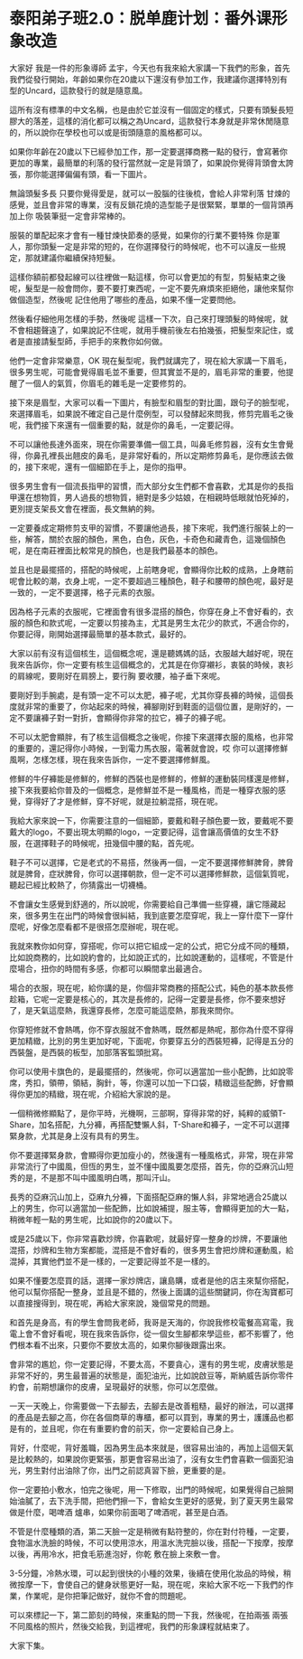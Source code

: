 # 泰阳弟子班2.0：脱单鹿计划：番外课形象改造

大家好 我是一件的形象導師 孟宇，今天也有我來給大家講一下我們的形象，首先 我們從發行開始，年齡如果你在20歲以下還沒有參加工作，我建議你選擇特別有型的Uncard，這款發行的就是隨意風。

這所有沒有標準的中文名稱，也是由於它並沒有一個固定的樣式，只要有頭髮長短膠大的落差，這樣的消化都可以稱之為Uncard，這款發行本身就是非常休閒隨意的，所以說你在學校也可以或是街頭隨意的風格都可以。

如果你年齡在20歲以下已經參加工作，那一定要選擇商務一點的發行，會寫著你更加的專業，最簡單的利落的發行當然就一定是背頭了，如果說你覺得背頭會太誇張，那你能選擇偏偏有頭，看一下圖片。

無論頭髮多長 只要你覺得愛是，就可以一股腦的往後梳，會給人非常利落 甘煉的感覺，並且會非常的專業，沒有反鎖花燒的造型能子是很緊緊，單單的一個背頭再加上你 吸裝筆挺一定會非常棒的。

服裝的單配起來才會有一種甘煉快節奏的感覺，如果你的行業不要特殊 你是軍人，那你頭髮一定是非常的短的，在你選擇發行的時候呢，也不可以違反一些規定，那就建議你繼續保持短髮。

這樣你額前都發起線可以往裡做一點這樣，你可以會更加的有型，剪髮結束之後呢，髮型是一般會問你，要不要打東西呢，一定不要先麻煩來拒絕他，讓他來幫你做個造型，然後呢 記住他用了哪些的產品，如果不懂一定要問他。

然後看仔細他用怎樣的手勢，然後呢 這樣一下次，自己來打理頭髮的時候呢，就不會相趨聲遠了，如果說記不住呢，就用手機前後左右拍幾張，把髮型來記住，或者是直接請髮型師，手把手的來教你如何做。

他們一定會非常樂意，OK 現在髮型呢，我們就講完了，現在給大家講一下眉毛，很多男生呢，可能會覺得眉毛並不重要，但其實並不是的，眉毛非常的重要，他提醒了一個人的氣質，你眉毛的雜毛是一定要修剪的。

接下來是眉型，大家可以看一下圖片，有臉型和眉型的對比圖，跟句子的臉型呢，來選擇眉毛，如果說不確定自己是什麼例型，可以發酵起來問我，修剪完眉毛之後呢，我們接下來還有一個重要的點，就是你的鼻毛，一定要記得。

不可以讓他長達外面來，現在你需要準備一個工具，叫鼻毛修剪器，沒有女生會覺得，你鼻孔裡長出翹皮的鼻毛，是非常好看的，所以定期修剪鼻毛，是你應該去做的，接下來呢，還有一個細節在手上，是你的指甲。

很多男生會有一個流長指甲的習慣，而大部分女生們都不會喜歡，尤其是你的長指甲還在想物質，男人過長的想物質，絕對是多少姑娘，在相親時低眼就怕死掉的，更別提支架長文會在裡面，長文無納的夠。

一定要養成定期修剪支甲的習慣，不要讓他過長，接下來呢，我們進行服裝上的一些，解答，關於衣服的顏色，黑色，白色，灰色，卡奇色和藏青色，這幾個顏色呢，是在南莊裡面比較常見的顏色，也是我們最基本的顏色。

並且也是最擺搭的，搭配的時候呢，上前瞎身呢，會顯得你比較的成熟，上身瞎前呢會比較的潮，衣身上呢，一定不要超過三種顏色，鞋子和腰帶的顏色呢，最好是一致的，一定不要選擇，格子元素的衣服。

因為格子元素的衣服呢，它裡面會有很多混搭的顏色，你穿在身上不會好看的，衣服的顏色和款式呢，一定要以剪接為主，尤其是男生太花少的款式，不適合你的，你要記得，剛開始選擇最簡單的基本款式，最好的。

大家以前有沒有這個核生，這個概念呢，還是聽媽媽的話，衣服越大越好呢，現在我來告訴你，你一定要有核生這個概念的，尤其是在你穿襯衫，衷裝的時候，衷衫的肩線呢，要剛好在肩膀上，要行胸 要收腰，袖子垂下來呢。

要剛好到手腕處，是有頭一定不可以太肥，褲子呢，尤其你穿長褲的時候，這個長度就非常的重要了，你站起來的時候，褲腳剛好到鞋面的這個位置，是剛好的，一定不要讓褲子對一對折，會顯得你非常的拉它，褲子的褲子呢。

不可以太肥會顯胖，有了核生這個概念之後呢，你接下來選擇衣服的風格，也非常的重要的，還記得你小時候，一到電力馬衣服，電著就會說，哎 你可以選擇修鮮風啊，怎樣怎樣，現在我來告訴你，一定不要選擇修鮮風。

修鮮的牛仔褲能是修鮮的，修鮮的西裝也是修鮮的，修鮮的運動裝同樣還是修鮮，接下來我要給你普及的一個概念，是修鮮並不是一種風格，而是一種穿衣服的感覺，穿得好了才是修鮮，穿不好呢，就是拉躺混搭，現在呢。

我給大家來說一下，你需要注意的一個細節，要戴和鞋子顏色要一致，要戴呢不要戴大的logo，不要出現太明顯的logo，一定要記得，這會讓高價值的女生不舒服，在選擇鞋子的時候呢，扭幾個中腰的點，首先呢。

鞋子不可以選擇，它是老式的不易搭，然後再一個，一定不要選擇修鮮脾脅，脾脅就是脾脅，症狀脾脅，你可以選擇朝款，但一定不可以選擇修鮮款，這個氣質呢，聽起已經比較熱了，你猜露出一切襪桶。

不會讓女生感覺到舒適的，所以說呢，你需要給自己準備一些穿襪，讓它隱藏起來，很多男生在出門的時候會很糾結，我到底要怎麼穿呢，我上一穿什麼下一穿什麼呢，好像怎麼看都不是很搭怎麼辦呢，現在呢。

我就來教你如何穿，穿搭呢，你可以把它組成一定的公式，把它分成不同的種類，比如說商務的，比如說約會的，比如說正式的，比如說運動的，這樣呢，不管是什麼場合，扭你的時間有多感，你都可以瞬間拿出最適合。

場合的衣服，現在呢，給你講的是，你個非常商務的搭配公式，純色的基本款長修趁箱，它呢一定要是核心的，其次是長修的，記得一定要是長修，你不要來想好了，是天氣這麼熱，我還穿長修，怎麼可能這麼熱，那我來問你。

你穿短修就不會熱嗎，你不穿衣服就不會熱嗎，既然都是熱呢，那你為什麼不穿得更加精緻，比別的男生更加好呢，下面呢，你要穿五分的西裝短褲，記得是五分的西裝盤，是西裝的板型，加部落客監頭批寫。

你可以使用卡旗色的，是最擺搭的，然後呢，你可以適當加一些小配飾，比如說零席，秀扣，領帶，領結，胸針，等，你還可以加一下口袋，精緻這些配飾，好會顯得你更加的精緻，現在呢，介紹給大家說的是。

一個稍微修顯點了，是你平時，光機啊，三部啊，穿得非常的好，純粹的威領T-Share，加名搭配，九分褲，再搭配雙懶人斜，T-Share和褲子，一定不可以選擇緊身款，尤其是身上沒有具有的男生。

你不要選擇緊身款，會顯得你更加瘦小的，然後還有一種風格式，非常，現在非常非常流行了中國風，但恆的男生，並不懂中國風要怎麼搭，首先，你的亞麻沉山短秀的是，不是那不叫中國風明白嗎，那叫汗山。

長秀的亞麻沉山加上，亞麻九分褲，下面搭配亞麻的懶人斜，非常地適合25歲以上的男生，你可以適當加一些配飾，比如說補提，服主等，會顯得更加的大一點，稍微年輕一點的男生呢，比如說你的20歲以下。

或是25歲以下，你非常喜歡炒牌，你喜歡呢，就最好穿一整身的炒牌，不要讓他混搭，炒牌和生物方案都能，混搭是不會好看的，很多男生會把炒牌和運動風，給混掉，其實他們並不是一樣的，一定要記得並不是一樣的。

如果不懂要怎麼買的話，選擇一家炒牌店，讓島購，或者是他的店主來幫你搭配，他可以幫你搭配一整身，並且是不錯的，然後上面講的這些關鍵詞，你在淘寶都可以直接搜得到，現在呢，再給大家來說，幾個常見的問題。

和首先是身高，有的學生會問我老師，我哥是天海的，你說我修校電餐高寫電，我電上會不會好看呢，現在我來告訴你，從一個女生腳都來學這些，都不影響了，他們根本看不出來，只要你不要放太高的，如果你腳後跟露出來。

會非常的尷尬，你一定要記得，不要太高，不要貪心，還有的男生呢，皮膚狀態是非常不好的，男生最普遍的狀態是，面犯油光，比如說啟豆等，斯納威告訴你零件約會，前期想讓你的皮膚，呈現最好的狀態，你可以怎麼做。

一天一天晚上，你需要做一下去腳去，去腳去是改善粗糙，最好的辦法，可以選擇的產品是去腳之高，你在各個商草的專櫃，都可以買到，專業的男士，護護品也都是有的，並且呢，你在有重要約會的前天，你一定要給自己身上。

背好，什麼呢，背好羞職，因為男生品本來就是，很容易出油的，再加上這個天氣是比較熱的，如果說你更緊張，那更會容易出油了，沒有女生們會喜歡一個面犯油光，男生對付出油除了你，出門之前認真習下臉，更重要的是。

你一定要拍小敷水，怕完之後呢，用一下修取，出門的時候呢，如果覺得自己臉開始油膩了，去下洗手間，把他們擦一下，會給女生更好的感覺，到了夏天男生最常做是什麼，喝啤酒 爐串，如果你前面喝了啤酒呢，甚至是白酒。

不管是什麼種類的酒，第二天臉一定是稍微有點符整的，你在對付符種，一定要，食物溫水洗臉的時候，不可以使用涼水，用溫水洗完臉以後，搭配一下按摩，按摩以後，再用冷水，把食毛筋進泡好，你乾 敷在臉上來敷一會。

3-5分鐘，冷熱水環，可以起到很快的小種的效果，後續在使用化妝品的時候，稍微按摩一下，會使自己的健身狀態更好一點，現在呢，來給大家不吃一下我們的作業，作業呢，是你把筆記做好，就你不會的問題呢。

可以來標記一下，第二節刻的時候，來重點的問一下我，然後呢，在拍兩張 兩張不同風格的照片，然後交給我，到這裡呢，我們的形象課程就結束了。

大家下集。